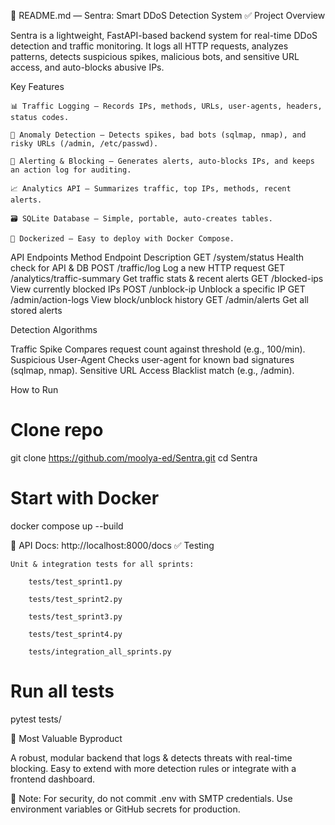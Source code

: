 📄 README.md — Sentra: Smart DDoS Detection System
✅ Project Overview

Sentra is a lightweight, FastAPI-based backend system for real-time DDoS detection and traffic monitoring.
It logs all HTTP requests, analyzes patterns, detects suspicious spikes, malicious bots, and sensitive URL access, and auto-blocks abusive IPs.

Key Features

    📊 Traffic Logging — Records IPs, methods, URLs, user-agents, headers, status codes.

    🚦 Anomaly Detection — Detects spikes, bad bots (sqlmap, nmap), and risky URLs (/admin, /etc/passwd).

    🔔 Alerting & Blocking — Generates alerts, auto-blocks IPs, and keeps an action log for auditing.

    📈 Analytics API — Summarizes traffic, top IPs, methods, recent alerts.

    🗃️ SQLite Database — Simple, portable, auto-creates tables.

    🐳 Dockerized — Easy to deploy with Docker Compose.


API Endpoints
Method	Endpoint	Description
GET	/system/status	Health check for API & DB
POST	/traffic/log	Log a new HTTP request
GET	/analytics/traffic-summary	Get traffic stats & recent alerts
GET	/blocked-ips	View currently blocked IPs
POST	/unblock-ip	Unblock a specific IP
GET	/admin/action-logs	View block/unblock history
GET	/admin/alerts	Get all stored alerts

 Detection Algorithms

Traffic Spike	Compares request count against threshold (e.g., 100/min).
Suspicious User-Agent	Checks user-agent for known bad signatures (sqlmap, nmap).
Sensitive URL Access	Blacklist match (e.g., /admin).

 How to Run

# Clone repo
git clone https://github.com/moolya-ed/Sentra.git
cd Sentra

# Start with Docker
docker compose up --build

📌 API Docs: http://localhost:8000/docs
✅ Testing

    Unit & integration tests for all sprints:

        tests/test_sprint1.py

        tests/test_sprint2.py

        tests/test_sprint3.py

        tests/test_sprint4.py

        tests/integration_all_sprints.py

# Run all tests
pytest tests/

📌 Most Valuable Byproduct

A robust, modular backend that logs & detects threats with real-time blocking.
Easy to extend with more detection rules or integrate with a frontend dashboard.

🔐 Note:
For security, do not commit .env with SMTP credentials.
Use environment variables or GitHub secrets for production.
